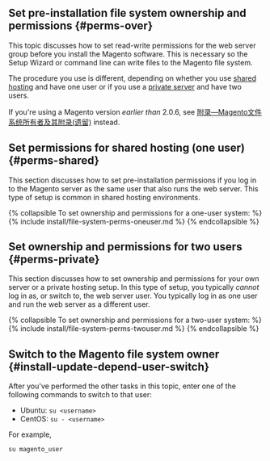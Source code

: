<div markdown="1">

## Set pre-installation file system ownership and permissions {#perms-over}
This topic discusses how to set read-write permissions for the web server group before you install the Magento software. This is necessary so the Setup Wizard or command line can write files to the Magento file system.

The procedure you use is different, depending on whether you use [shared hosting](#perms-shared) and have one user or if you use a [private server](#perms-private) and have two users.

<div class="bs-callout bs-callout-info" id="info">
  <p>If you're using a Magento version <em>earlier than</em> 2.0.6, see <a href="{{ page.baseurl }}/install-gde/install/legacy-file-system-perms.html">附录&mdash;Magento文件系统所有者及其附录(遗留)</a> instead.</p>
</div>

## Set permissions for shared hosting (one user) {#perms-shared}
This section discusses how to set pre-installation permissions if you log in to the Magento server as the same user that also runs the web server. This type of setup is common in shared hosting environments.

{% collapsible To set ownership and permissions for a one-user system: %}
{% include install/file-system-perms-oneuser.md %}
{% endcollapsible %}

## Set ownership and permissions for two users {#perms-private}
This section discusses how to set ownership and permissions for your own server or a private hosting setup. In this type of setup, you typically *cannot* log in as, or switch to, the web server user. You typically log in as one user and run the web server as a different user.

{% collapsible To set ownership and permissions for a two-user system: %}
{% include install/file-system-perms-twouser.md %}
{% endcollapsible %}

## Switch to the Magento file system owner {#install-update-depend-user-switch}
After you've performed the other tasks in this topic, enter one of the following commands to switch to that user:

*	Ubuntu: `su <username>`
*	CentOS: `su - <username>`

For example,

	su magento_user
